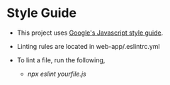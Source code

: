 # Style Guide

- This project uses [Google's Javascript style guide](https://github.com/google/eslint-config-google).
- Linting rules are located in web-app/.eslintrc.yml

- To lint a file, run the following,
  - _npx eslint yourfile.js_
